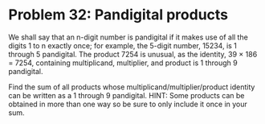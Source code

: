 # Problem 32: Pandigital products

We shall say that an n-digit number is pandigital if it makes use of all the
digits 1 to n exactly once; for example, the 5-digit number, 15234, is 1
through 5 pandigital. The product 7254 is unusual, as the identity, 
39 × 186 = 7254, containing multiplicand, multiplier, and product is 1 through
9 pandigital. 

Find the sum of all products whose multiplicand/multiplier/product identity can
be written as a 1 through 9 pandigital. HINT: Some products can be obtained in
more than one way so be sure to only include it once in your sum.
